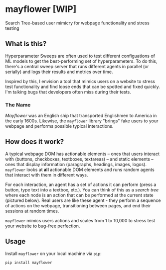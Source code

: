 # mayflower [WIP]
Search Tree-based user mimicry for webpage functionality and stress testing

## What is this?
Hyperparameter Sweeps are often used to test different configuations of ML models to get the best-performing set of hyperparameters. To do this, there's a central sweep server that runs different agents in parallel (or serially) and logs their results and metrics over time.

Inspired by this, I envision a tool that mimics users on a website to stress test functionality and find loose ends that can be spotted and fixed quickly. I'm talking bugs that developers often miss during their tests.

### The Name
*Mayflower* was an English ship that transported Englishmen to America in the early 1600s. Likewise, the `mayflower` library "brings" fake users to your webpage and performs possible typical interactions.

## How does it work?
A typical webpage DOM has actionable elements – ones that users interact with (buttons, checkboxes, textboxes, textareas) – and static elements – ones that display information (paragraphs, headings, images, logos). `mayflower` looks at **all** actionable DOM elements and runs random agents that interact with them in different ways.

For each interaction, an agent has a set of actions it can perform (press a button, type text into a textbox, etc.). You can think of this as a *search tree* where each node is an action that can be performed at the current state (pictured below). Real users are like these agent - they perform a sequence of actions on the webpage, transitioning between pages, and end their sessions at random times.

`mayflower` mimics users actions and scales from 1 to 10,000 to stress test your website to bug-free perfection.

## Usage 

Install `mayflower` on your local machine via `pip`:

```bash
pip install mayflower
```

